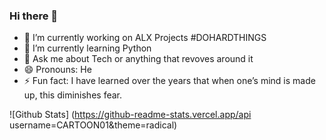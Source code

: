 ### Hi there 👋
- 🔭 I’m currently working on ALX Projects #DOHARDTHINGS
- 🌱 I’m currently learning Python
- 💬 Ask me about Tech or anything that revoves around it
- 😄 Pronouns: He
- ⚡ Fun fact: I have learned over the years that when one’s mind is made up, this diminishes fear.

![Github Stats] (https://github-readme-stats.vercel.app/api username=CARTOON01&theme=radical)
<!--
**CARTOON01/CARTOON01** is a ✨ _special_ ✨ repository because its `README.md` (this file) appears on your GitHub profile.

Here are some ideas to get you started:

- 🔭 I’m currently working on ALX Projects
🌱 I’m currently learning Python
- 👯 I’m looking to collaborate on ...
- 🤔 I’m looking for help with ...
💬 Ask me about Tech or anything that revoves around it
- 📫 How to reach me: ...
😄 Pronouns: He
⚡ Fun fact: I have learned over the years that when one’s mind is made up, this diminishes fear.
-->
